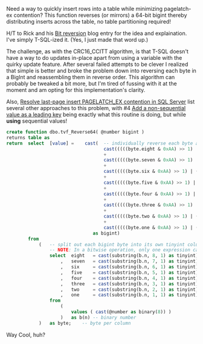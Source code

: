 Need a way to quickly insert rows into a table while minimizing pagelatch-ex contention? This function reverses (or mirrors) a 64-bit bigint thereby distributing inserts across the table, no table partitioning required!

H/T to Rick and his [Bit reversion](https://dangerousdba.blogspot.com/2011/10/bit-reversion.html) blog entry for the idea and explaination. I've simply T-SQL-ized it. (Yes, I just made that word up.)

The challenge, as with the CRC16_CCITT algorithm, is that T-SQL doesn't have a way to do updates in-place apart from using a variable with the quirky update feature. 
After several failed attempts to be clever I realized that simple is better and broke the problem down into reversing each byte in a BigInt and reassembling them in reverse order.
This algorithm can probably be tweaked a bit more, but I'm tired of fussing with it at the moment and am opting for this implementation's clarity.

Also, [Resolve last-page insert PAGELATCH_EX contention in SQL Server](https://learn.microsoft.com/en-us/troubleshoot/sql/database-engine/performance/resolve-pagelatch-ex-contention) list several other approaches to this problem, with #4
[Add a non-sequential value as a leading key](https://learn.microsoft.com/en-us/troubleshoot/sql/database-engine/performance/resolve-pagelatch-ex-contention#method-4-add-a-non-sequential-value-as-a-leading-key)
being exactly what this routine is doing, but while **using** sequential values! 

```sql
create function dbo.tvf_Reverse64( @number bigint )
returns table as
return	select	[value]	=    cast(  -- individually reverse each byte and reassemble in reverse order thereby completely reversing all 64-bits
                                    cast(((((byte.eight & 0xAA) >> 1) | ((byte.eight & 0x55) << 1) & 0xF0) >> 4) | ((((byte.eight & 0xAA) >> 1) | ((byte.eight & 0x55) << 1) & 0x0F) << 4) as varbinary(1))
                                    +
                                    cast(((((byte.seven & 0xAA) >> 1) | ((byte.seven & 0x55) << 1) & 0xF0) >> 4) | ((((byte.seven & 0xAA) >> 1) | ((byte.seven & 0x55) << 1) & 0x0F) << 4) as varbinary(1))
                                    +
                                    cast(((((byte.six & 0xAA) >> 1) | ((byte.six & 0x55) << 1) & 0xF0) >> 4) | ((((byte.six & 0xAA) >> 1) | ((byte.six & 0x55) << 1) & 0x0F) << 4) as varbinary(1))
                                    +
                                    cast(((((byte.five & 0xAA) >> 1) | ((byte.five & 0x55) << 1) & 0xF0) >> 4) | ((((byte.five & 0xAA) >> 1) | ((byte.five & 0x55) << 1) & 0x0F) << 4) as varbinary(1))
                                    +
                                    cast(((((byte.four & 0xAA) >> 1) | ((byte.four & 0x55) << 1) & 0xF0) >> 4) | ((((byte.four & 0xAA) >> 1) | ((byte.four & 0x55) << 1) & 0x0F) << 4) as varbinary(1))
                                    +
                                    cast(((((byte.three & 0xAA) >> 1) | ((byte.three & 0x55) << 1) & 0xF0) >> 4) | ((((byte.three & 0xAA) >> 1) | ((byte.three & 0x55) << 1) & 0x0F) << 4) as varbinary(1))
                                    +
                                    cast(((((byte.two & 0xAA) >> 1) | ((byte.two & 0x55) << 1) & 0xF0) >> 4) | ((((byte.two & 0xAA) >> 1) | ((byte.two & 0x55) << 1) & 0x0F) << 4) as varbinary(1))
                                    +
                                    cast(((((byte.one & 0xAA) >> 1) | ((byte.one & 0x55) << 1) & 0xF0) >> 4) | ((((byte.one & 0xAA) >> 1) | ((byte.one & 0x55) << 1) & 0x0F) << 4) as varbinary(1))
                                as bigint)
		from
            (	-- split out each bigint byte into its own tinyint column because of the following...
                -- NOTE: In a bitwise operation, only one expression can be of either binary or varbinary data type.
                select	eight	= cast(substring(b.n, 8, 1) as tinyint)
                    ,	seven	= cast(substring(b.n, 7, 1) as tinyint)
                    ,	six     = cast(substring(b.n, 6, 1) as tinyint)
                    ,	five	= cast(substring(b.n, 5, 1) as tinyint)
                    ,	four	= cast(substring(b.n, 4, 1) as tinyint)
                    ,	three	= cast(substring(b.n, 3, 1) as tinyint)
                    ,	two     = cast(substring(b.n, 2, 1) as tinyint)
                    ,	one     = cast(substring(b.n, 1, 1) as tinyint)
                from
                    (
                        values ( cast(@number as binary(8)) )
                    )	as b(n)	-- binary number
            )	as byte;	-- byte per column
```

Way Cool, huh?
